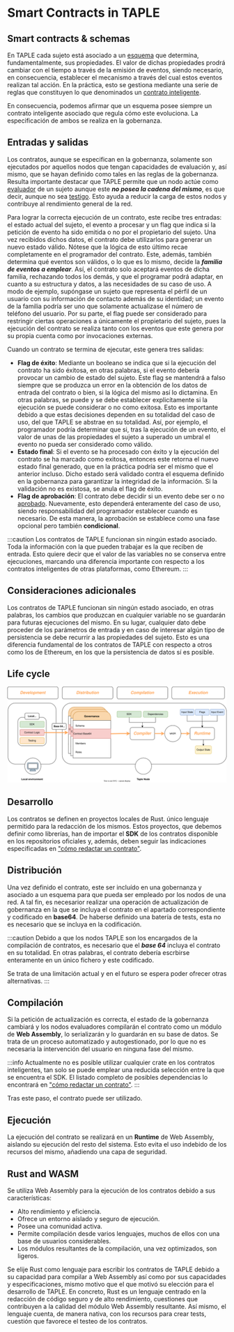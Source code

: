 # Smart Contracts in TAPLE

## Smart contracts & schemas
En TAPLE cada sujeto está asociado a un [esquema](../discover/schemas.md) que determina, fundamentalmente, sus propiedades. El valor de dichas propiedades prodrá cambiar con el tiempo a través de la emisión de eventos, siendo necesario, en consecuencia, establecer el mecanismo a través del cual estos eventos realizan tal acción. En la práctica, esto se gestiona mediante una serie de reglas que constituyen lo que denominados un [contrato inteligente](../discover/smart-contracts.md).

En consecuencia, podemos afirmar que un esquema posee siempre un contrato inteligente asociado que regula cómo este evoluciona. La especificación de ambos se realiza en la gobernanza.

## Entradas y salidas

Los contratos, aunque se especifican en la gobernanza, solamente son ejecutados por aquellos nodos que tengan capacidades de evaluación y, así mismo, que se hayan definido como tales en las reglas de la gobernanza. Resulta importante destacar que TAPLE permite que un nodo actúe como [evaluador](../discover//roles.md#evaluator) de un sujeto aunque este ***no posea la cadena del mismo***, es que decir, aunque no sea [testigo](../discover//roles.md#witness). Esto ayuda a reducir la carga de estos nodos y contribuye al rendimiento general de la red.

Para lograr la correcta ejecución de un contrato, este recibe tres entradas: el estado actual del sujeto, el evento a procesar y un flag que indica si la petición de evento ha sido emitida o no por el propietario del sujeto. Una vez recibidos dichos datos, el contrato debe utilizarlos para generar un nuevo estado válido. Nótese que la lógica de esto último recae completamente en el programador del contrato. Este, además, también determina qué eventos son válidos, o lo que es lo mismo, decide la ***familia de eventos a emplear***. Así, el contrato solo aceptará eventos de dicha familia, rechazando todos los demás, y que el programar podrá adaptar, en cuanto a su estructura y datos, a las necesidades de su caso de uso. A modo de ejemplo, supóngase un sujeto que representa el pérfil de un usuario con su información de contacto además de su identidad; un evento de la familia podría ser uno que solamente actualizase el número de teléfono del usuario. Por su parte, el flag puede ser considerado para restringir ciertas operaciones a únicamente el propietario del sujeto, pues la ejecución del contrato se realiza tanto con los eventos que este genera por su propia cuenta como por invocaciones externas.

Cuando un contrato se termina de ejecutar, este genera tres salidas:
- **Flag de éxito**: Mediante un booleano se indica que si la ejecución del contrato ha sido éxitosa, en otras palabras, si el evento debería provocar un cambio de estado del sujeto. Este flag se mantendrá a falso siempre que se produzca un error en la obtención de los datos de entrada del contrato o bien, si la lógica del mismo así lo dictamina. En otras palabras, se puede y se debe establecer explicítamente si la ejecución se puede considerar o no como exitosa. Esto es importante debido a que estas decisiones dependen en su totalidad del caso de uso, del que TAPLE se abstrae en su totalidad. Así, por ejemplo, el programador podría determinar que si, tras la ejecución de un evento, el valor de unas de las propiedades el sujeto a superado un umbral el evento no pueda ser considerado como válido.
- **Estado final**: Si el evento se ha procesado con éxito y la ejecución del contrato se ha marcado como exitosa, entonces este retorna el nuevo estado final generado, que en la práctica podría ser el mismo que el anterior incluso. Dicho estado será validado contra el esquema definido en la gobernanza para garantizar la integridad de la información. Si la validación no es existosa, se anula el flag de éxito.
- **Flag de aprobación**: El contrato debe decidir si un evento debe ser o no [aprobado](../discover/roles.md#approver). Nuevamente, esto dependerá enteramente del caso de uso, siendo responsabilidad del programador establecer cuando es necesario. De esta manera, la aprobación se establece como una fase opcional pero también **condicional**.

:::caution
Los contratos de TAPLE funcionan sin ningún estado asociado. Toda la información con la que pueden trabajar es la que reciben de entrada. Esto quiere decir que el valor de las variables no se conserva entre ejecuciones, marcando una diferencia importante con respecto a los contratos inteligentes de otras plataformas, como Ethereum.
:::

## Consideraciones adicionales
Los contratos de TAPLE funcionan sin ningún estado asociado, en otras palabras, los cambios que produzcan en cualquier variable no se guardarán para futuras ejecuciones del mismo. En su lugar, cualquier dato debe proceder de los parámetros de entrada y en caso de interesar algún tipo de persistencia se debe recurrir a las propiedades del sujeto. Esto es una diferencia fundamental de los contratos de TAPLE con respecto a otros como los de Ethereum, en los que la persistencia de datos sí es posible.

## Life cycle

![smart-contracts-life-cycle](../img/smart-contracts.svg)

## Desarrollo

Los contratos se definen en proyectos locales de Rust. único lenguaje permitido para la redacción de los mismos. Estos proyectos, que debemos definir como librerías, han de importar el **SDK** de los contratos disponible en los repositorios oficiales y, además, deben seguir las indicaciones especificadas en ["cómo redactar un contrato"](./smart-contracts-programming.md).

## Distribución

Una vez definido el contrato, este ser incluído en una gobernanza y asociado a un esquema para que pueda ser empleado por los nodos de una red. A tal fin, es necesarior realizar una operación de actualización de gobernanza en la que se incluya el contrato en el apartado correspondiente y codificado en **base64**. De haberse definido una batería de tests, esta no es necesario que se incluya en la codificación.

:::caution
Debido a que los nodos TAPLE son los encargados de la compilación de contratos, es necesario que el ***base 64*** incluya el contrato en su totalidad. En otras palabras, el contrato debería escrbirse enteramente en un único fichero y este codificado.

Se trata de una limitación actual y en el futuro se espera poder ofrecer otras alternativas.
:::

## Compilación

Si la petición de actualización es correcta, el estado de la gobernanza cambiará y los nodos evaluadores compilarán el contrato como un módulo de **Web Assembly**, lo serializarán y lo guardarán en su base de datos. Se trata de un proceso automatizado y autogestionado, por lo que no es necesaria la intervención del usuario en ninguna fase del mismo.

:::info
Actualmente no es posible utilizar cualquier crate en los contratos inteligentes, tan solo se puede emplear una reducida selección entre la que se encuentra el SDK. El listado completo de posibles dependencias lo encontrará en ["cómo redactar un contrato"](./smart-contracts-programming.md).
:::

Tras este paso, el contrato puede ser utilizado.

## Ejecución

La ejecución del contrato se realizará en un **Runtime** de Web Assembly, aislando su ejecución del resto del sistema. Esto evita el uso indebido de los recursos del mismo, añadiendo una capa de seguridad.

## Rust and WASM

Se utiliza Web Assembly para la ejecución de los contratos debido a sus características:
- Alto rendimiento y eficiencia.
- Ofrece un entorno aíslado y seguro de ejecución.
- Posee una comunidad activa.
- Permite compilación desde varios lenguajes, muchos de ellos con una base de usuarios considerables.
- Los módulos resultantes de la compilación, una vez optimizados, son ligeros.

Se elije Rust como lenguaje para escribir los contratos de TAPLE debido a su capacidad para compilar a Web Assembly así como por sus capacidades y especificaciones, mismo motivo que el que motivó su elección para el desarrollo de TAPLE. En concreto, Rust es un lenguaje centrado en la redacción de código seguro y de alto rendimiento, cuestiones que contribuyen a la calidad del módulo Web Assembly resultante. Así mismo, el lenguaje cuenta, de manera nativa, con los recursos para crear tests, cuestión que favorece el testeo de los contratos.
